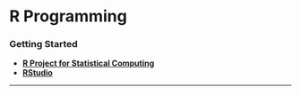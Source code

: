# R Programming

### Getting Started

- **<a href="https://www.r-project.org/">R Project for Statistical Computing</a>**
- **<a href="https://www.rstudio.com/">RStudio</a>**

---
